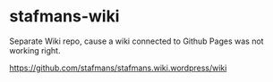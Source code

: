 stafmans-wiki
=============

Separate Wiki repo, cause a wiki connected to Github Pages was not working right.

https://github.com/stafmans/stafmans.wiki.wordpress/wiki
